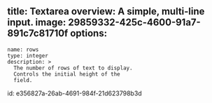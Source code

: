 title: Textarea
overview: A simple, multi-line input.
image: 29859332-425c-4600-91a7-891c7c81710f
options:
  - 
    name: rows
    type: integer
    description: >
      The number of rows of text to display.
      Controls the initial height of the
      field.
id: e356827a-26ab-4691-984f-21d623798b3d
